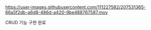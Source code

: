 

https://user-images.githubusercontent.com/111227582/207531365-66a5f2db-a6d8-486d-a420-9be488767587.mov

CRUD 기능 구현 완료
